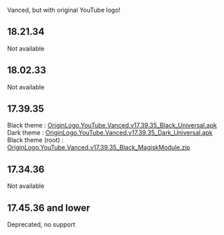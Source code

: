 Vanced, but with original YouTube logo!

## 18.21.34 

Not available

## 18.02.33 

Not available

## 17.39.35
Black theme : 
[OriginLogo.YouTube.Vanced.v17.39.35_Black_Universal.apk](https://github.com/cuynu/ytvanced/releases/download/17.39.35/OriginLogo.YouTube.Vanced.v17.39.35_Black_Universal.apk)
Dark theme : 
[OriginLogo.YouTube.Vanced.v17.39.35_Dark_Universal.apk](https://github.com/cuynu/ytvanced/releases/download/17.39.35/OriginLogo.YouTube.Vanced.v17.39.35_Black_Universal.apk)
Black theme (root) :
[OriginLogo.YouTube.Vanced.v17.39.35_Black_MagiskModule.zip](https://github.com/cuynu/ytvanced/releases/download/17.39.35/OriginLogo.YouTube.Vanced.v17.39.35_Black_MagiskModule.zip)

## 17.34.36 

Not available

## 17.45.36 and lower

Deprecated, no support